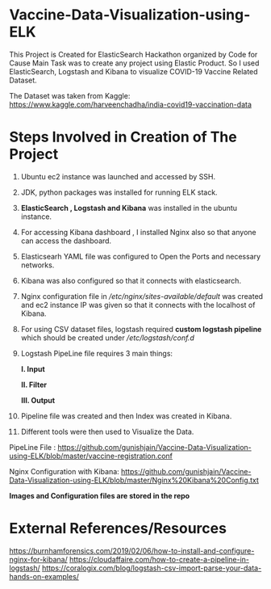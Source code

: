 # Vaccine-Data-Visualization-using-ELK

This Project is Created for ElasticSearch Hackathon organized by Code for Cause
Main Task was to create any project using Elastic Product.
So I used ElasticSearch, Logstash and Kibana to visualize COVID-19 Vaccine Related Dataset.

The Dataset was taken from Kaggle: https://www.kaggle.com/harveenchadha/india-covid19-vaccination-data

# Steps Involved in Creation of The Project

1. Ubuntu ec2 instance was launched and accessed by SSH.
2. JDK, python packages was installed for running ELK stack.
3. **ElasticSearch , Logstash and Kibana** was installed in the ubuntu instance.
4. For accessing Kibana dashboard , I installed Nginx also so that anyone can access the dashboard.
5. Elasticsearh YAML file was configured to Open the Ports and necessary networks.
6. Kibana was also configured so that it connects with elasticsearch.
7. Nginx configuration file in _/etc/nginx/sites-available/default_ was created and ec2 instance IP was given so that it connects with the localhost of Kibana.
8. For using CSV dataset files, logstash required **custom logstash pipeline** which should be created under _/etc/logstash/conf.d_ 
9. Logstash PipeLine file  requires 3 main things:

   **I. Input**
   
   **II. Filter**
   
   **III. Output**
 
10. Pipeline file was created and then Index was created in Kibana.
11. Different tools were then used to Visualize the Data.

PipeLine File : https://github.com/gunishjain/Vaccine-Data-Visualization-using-ELK/blob/master/vaccine-registration.conf

Nginx Configuration with Kibana: https://github.com/gunishjain/Vaccine-Data-Visualization-using-ELK/blob/master/Nginx%20Kibana%20Config.txt

**Images and Configuration files are stored in the repo**

# External References/Resources

https://burnhamforensics.com/2019/02/06/how-to-install-and-configure-nginx-for-kibana/
https://cloudaffaire.com/how-to-create-a-pipeline-in-logstash/
https://coralogix.com/blog/logstash-csv-import-parse-your-data-hands-on-examples/
